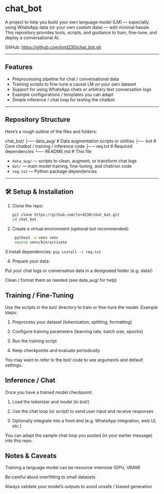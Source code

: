 # chat_bot

A project to help you build your own language model (LM) — especially using WhatsApp data (or your own custom data) — with minimal hassle.  
This repository provides tools, scripts, and guidance to train, fine-tune, and deploy a conversational AI.  

GitHub: https://github.com/lord230/chat_bot.git  

---

##  Features

- Preprocessing pipeline for chat / conversational data  
- Training scripts to fine-tune a causal LM on your own dataset  
- Support for using WhatsApp chats or arbitrary text conversation logs  
- Example configurations / templates you can adapt  
- Simple inference / chat loop for testing the chatbot  

---

##  Repository Structure

Here’s a rough outline of the files and folders:

chat_bot/
├── data_aug/ # Data augmentation scripts or utilities
├── bot # Core chatbot / training / inference code
├── req.txt # Required dependencies
└── README.md # This file



- `data_aug/` — scripts to clean, augment, or transform chat logs  
- `bot/` — main model training, fine-tuning, and chat/run code  
- `req.txt` — Python package dependencies  

---

## 🛠️ Setup & Installation

1. Clone the repo:

   ```bash
   git clone https://github.com/lord230/chat_bot.git
   cd chat_bot

2. Create a virtual environment (optional but recommended):
   ```bash
    python3 -m venv venv
    source venv/bin/activate
   
3.Install dependencies:
   ``` pip install -r req.txt ```
   
4. Prepare your data:

Put your chat logs or conversation data in a designated folder (e.g. data/)

Clean / format them as needed (see data_aug/ for help)

## Training / Fine-Tuning

Use the scripts in the bot/ directory to train or fine-tune the model. Example steps:

1. Preprocess your dataset (tokenization, splitting, formatting)

2. Configure training parameters (learning rate, batch size, epochs)

3. Run the training script

4. Keep checkpoints and evaluate periodically

You may want to refer to the bot/ code to see arguments and default settings.


## Inference / Chat

Once you have a trained model checkpoint:

1. Load the tokenizer and model (in bot/)

2. Use the chat loop (or script) to send user input and receive responses

3. Optionally integrate into a front end (e.g. WhatsApp integration, web UI, etc.)

You can adapt the sample chat loop you posted (in your earlier message) into this repo.



## Notes & Caveats

Training a language model can be resource-intensive (GPU, VRAM)

Be careful about overfitting to small datasets

Always validate your model’s outputs to avoid unsafe / biased generation


